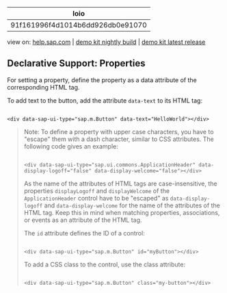 | loio |
| -----|
| 91f161996f4d1014b6dd926db0e91070 |

<div id="loio">

view on: [help.sap.com](https://help.sap.com/viewer/DRAFT/3237636b137e43519a20ad5513c49ccb/latest/en-US/91f161996f4d1014b6dd926db0e91070.html) | [demo kit nightly build](https://openui5nightly.hana.ondemand.com/#/topic/91f161996f4d1014b6dd926db0e91070) | [demo kit latest release](https://openui5.hana.ondemand.com/#/topic/91f161996f4d1014b6dd926db0e91070)</div>
<!-- loio91f161996f4d1014b6dd926db0e91070 -->

## Declarative Support: Properties

For setting a property, define the property as a data attribute of the corresponding HTML tag.

To add text to the button, add the attribute `data-text` to its HTML tag:

```lang-html

<div data-sap-ui-type="sap.m.Button" data-text="HelloWorld"></div>
```

> Note:
> To define a property with upper case characters, you have to "escape" them with a dash character, similar to CSS attributes. The following code gives an example:
> 
> ```lang-html
> 
> <div data-sap-ui-type="sap.ui.commons.ApplicationHeader" data-display-logoff="false" data-display-welcome="false"></div>
> ```
> 
> As the name of the attributes of HTML tags are case-insensitive, the properties `displayLogoff` and `displayWelcome` of the `ApplicationHeader` control have to be "escaped" as `data-display-logoff` and `data-display-welcome` for the name of the attributes of the HTML tag. Keep this in mind when matching properties, associations, or events as an attribute of the HTML tag.
> 
> The ``id`` attribute defines the ID of a control:
> 
> ```lang-html
> 
> <div data-sap-ui-type="sap.m.Button" id="myButton"></div>
> ```
> 
> To add a CSS class to the control, use the class attribute:
> 
> ```lang-html
> 
> <div data-sap-ui-type="sap.m.Button" class="my-button"></div>
> ```
> 
> 

